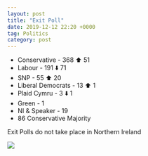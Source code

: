 ```yaml
---
layout: post
title: "Exit Poll"
date: 2019-12-12 22:20 +0000
tag: Politics
category: post
---
```


*   Conservative - 368 ⬆️ 51
*   Labour - 191 ⬇️ 71
*   SNP - 55 ⬆️ 20
*   Liberal Democrats - 13 ⬆️ 1
*   Plaid Cymru - 3 ⬇️ 1
*   Green - 1
*   NI & Speaker - 19
*   86 Conservative Majority

Exit Polls do not take place in Northern Ireland

![](https://joshsblogaboutstuff.files.wordpress.com/2019/12/uk-general-elections-2010-19-exit-poll-1.png?w=851)
